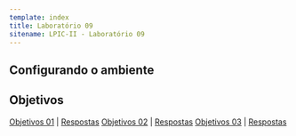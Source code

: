 ```yaml
---
template: index
title: Laboratório 09
sitename: LPIC-II - Laboratório 09
---
```


## Configurando o ambiente

## Objetivos

[Objetivos 01](objetivos01.md) | [Respostas](respostas01.md)
[Objetivos 02](objetivos02.md) | [Respostas](respostas02.md)
[Objetivos 03](objetivos03.md) | [Respostas](respostas03.md)
